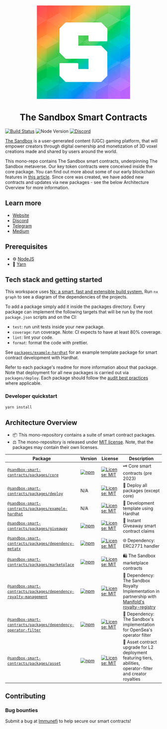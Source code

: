 <p align="center"><a href="https://sandbox.game"><img width="300" title="TSB" src='brand-assets/tsb_pride.png' /></a></p>

<h1 align="center">The Sandbox Smart Contracts</h1>

<a href="https://github.com/thesandboxgame/sandbox-smart-contracts/actions"><img alt="Build Status" src="https://github.com/thesandboxgame/sandbox-smart-contracts/actions/workflows/main.yml/badge.svg"/></a>
![Node Version](https://img.shields.io/badge/node-18.x-green)
[![Discord](https://img.shields.io/discord/497312527093334036.svg?label=Discord&logo=discord)](<https://discord.gg/vAe4zvY>)

[The Sandbox](https://sandbox.game) is a user-generated content (UGC) gaming platform, that will empower creators through digital ownership and monetization of 3D voxel creations made and shared by users around the world.

This mono-repo contains The Sandbox smart contracts, underpinning The Sandbox metaverse. Our key token contracts were conceived inside the core package. You can find out more about some of our early blockchain features in [this article](https://medium.com/sandbox-game/blockchain-features-in-the-sandbox-7db91fcc615c). Since core was created, we have added new contracts and updates via new packages - see the below Architecture Overview for more information.

## Learn more

- [Website](www.sandbox.game)
- [Discord](https://discordapp.com/invite/vAe4zvY)
- [Telegram](https://t.me/sandboxgame)
- [Medium](https://medium.com/sandbox-game)

## Prerequisites

- ⚙️ [NodeJS](https://nodejs.org/)
- 🧰 [Yarn](https://yarnpkg.com/)

## Tech stack and getting started

This workspace uses [Nx: a smart, fast and extensible build system.](https://nx.dev)
Run `nx graph` to see a diagram of the dependencies of the projects.

To add a package simply add it inside the packages directory. Every package can implement the following targets that will be run by the root `package.json` scripts and on the CI:

- `test`: run unit tests inside your new package.
- `coverage`: run coverage. Note: CI expects to have at least 80% coverage.
- `lint`: lint your code.
- `format`: format the code with prettier.

See [`packages/example-hardhat`](./packages/example-hardhat) for an example template package for smart contract development with Hardhat.

Refer to each package's readme for more information about that package. Note that deployment for all new packages is carried out via `packages/deploy`.
Each package should follow the [audit best practices](./audit-best-practices.md) where applicable.

### Developer quickstart

```bash
yarn install
```

## Architecture Overview

- 📦 This mono-repository contains a suite of smart contract packages.
- ⚖️ The mono-repository is released under [MIT license](./LICENSE). Note, that the packages may contain their own licenses.

| Package                                                                                                       | Version                                                                                                                                                                  | License                                                                                                  | Description                                                                                                                                                            |
|---------------------------------------------------------------------------------------------------------------|--------------------------------------------------------------------------------------------------------------------------------------------------------------------------|----------------------------------------------------------------------------------------------------------|------------------------------------------------------------------------------------------------------------------------------------------------------------------------|
| [`@sandbox-smart-contracts/packages/core`](./packages/core)                                                   | [![npm](https://img.shields.io/npm/v/@sandbox-smart-contracts/core)](https://www.npmjs.com/package/@sandbox-smart-contracts/core)                                        | [![License: MIT](https://img.shields.io/badge/License-MIT-blue.svg)](https://spdx.org/licenses/MIT.html) | 🗝️ Core smart contracts (pre 2023)                                                                                                                                      |
| [`@sandbox-smart-contracts/packages/deploy`](./packages/deploy)                                               | N/A                                                                                                                                                                      | [![License: MIT](https://img.shields.io/badge/License-MIT-blue.svg)](https://spdx.org/licenses/MIT.html) | 🚀 Deploy all packages (except core)                                                                                                                                    |
| [`@sandbox-smart-contracts/packages/example-hardhat`](./packages/example-hardhat)                             | N/A                                                                                                                                                                      | [![License: MIT](https://img.shields.io/badge/License-MIT-blue.svg)](https://spdx.org/licenses/MIT.html) | 👷 Development template using Hardhat                                                                                                                                   |
| [`@sandbox-smart-contracts/packages/giveaway`](./packages/giveaway)                                           | [![npm](https://img.shields.io/npm/v/@sandbox-smart-contracts/giveaway)](https://www.npmjs.com/package/@sandbox-smart-contracts/giveaway)                                | [![License: MIT](https://img.shields.io/badge/License-MIT-blue.svg)](https://spdx.org/licenses/MIT.html) | 🎁 Instant Giveaway smart contract claims                                                                                                                               |
| [`@sandbox-smart-contracts/packages/dependency-metatx`](./packages/dependency-metatx)                         | [![npm](https://img.shields.io/npm/v/@sandbox-smart-contracts/dependency-metatx)](https://www.npmjs.com/package/@sandbox-smart-contracts/dependency-metatx)              | [![License: MIT](https://img.shields.io/badge/License-MIT-blue.svg)](https://spdx.org/licenses/MIT.html) | 🌐 Dependency: ERC2771 handler                                                                                                                                          |
 [`@sandbox-smart-contracts/packages/marketplace`](./packages/marketplace)             | [![npm](https://img.shields.io/npm/v/@sandbox-smart-contracts/marketplace)](https://www.npmjs.com/package/@sandbox-smart-contracts/marketplace)             | [![License: MIT](https://img.shields.io/badge/License-MIT-blue.svg)](https://spdx.org/licenses/MIT.html) | 🛍️ The Sandbox marketplace contracts      |
 | [`@sandbox-smart-contracts/packages/dependency-royalty-management`](./packages/dependency-royalty-management) | [![npm](https://img.shields.io/npm/v/@sandbox-smart-contracts/dependency-royalty-management)](https://www.npmjs.com/package/@sandbox-smart-contracts/royalty-management) | [![License: MIT](https://img.shields.io/badge/License-MIT-blue.svg)](https://spdx.org/licenses/MIT.html) | 🎨 Dependency: The Sandbox Royalty Implementation in partnership with [Manifold's royalty-registry](https://github.com/manifoldxyz/royalty-registry-solidity/tree/main) |
| [`@sandbox-smart-contracts/packages/dependency-operator-filter`](./packages/dependency-operator-filter)       | [![npm](https://img.shields.io/npm/v/@sandbox-smart-contracts/dependency-operator-filter)](https://www.npmjs.com/package/@sandbox-smart-contracts/operator-filter)       | [![License: MIT](https://img.shields.io/badge/License-MIT-blue.svg)](https://spdx.org/licenses/MIT.html) | 🤝 Dependency: The Sandbox's implementation for OpenSea's operator filter                                                                                               |
| [`@sandbox-smart-contracts/packages/asset`](./packages/asset)                                                 | [![npm](https://img.shields.io/npm/v/@sandbox-smart-contracts/asset)](https://www.npmjs.com/package/@sandbox-smart-contracts/asset)                                      | [![License: MIT](https://img.shields.io/badge/License-MIT-blue.svg)](https://spdx.org/licenses/MIT.html) | 🚗 Asset contract upgrade for L2 deployment featuring tiers, abilities, operator-filter and creator royalties                                                           |

## Contributing

### Bug bounties

Submit a bug at [Immunefi](https://immunefi.com/bounty/thesandbox/) to help secure our smart contracts!
